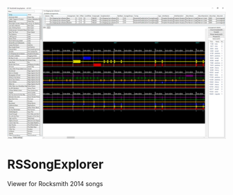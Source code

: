 ![RSSongExplorer](/Screenshot1.JPG?raw=true "RSSongExplorer")

# RSSongExplorer
Viewer for Rocksmith 2014 songs
